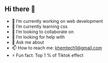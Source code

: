 ## Hi there 👋



- 🔭 I’m currently working on web development
- 🌱 I’m currently learning css
- 👯 I’m looking to collaborate on 
- 🤔 I’m looking for help with 
- 💬 Ask me about 
- 📫 How to reach me: khemtech1@gmail.com
- ⚡ Fun fact: Top 1 % of Tiktok effect 

